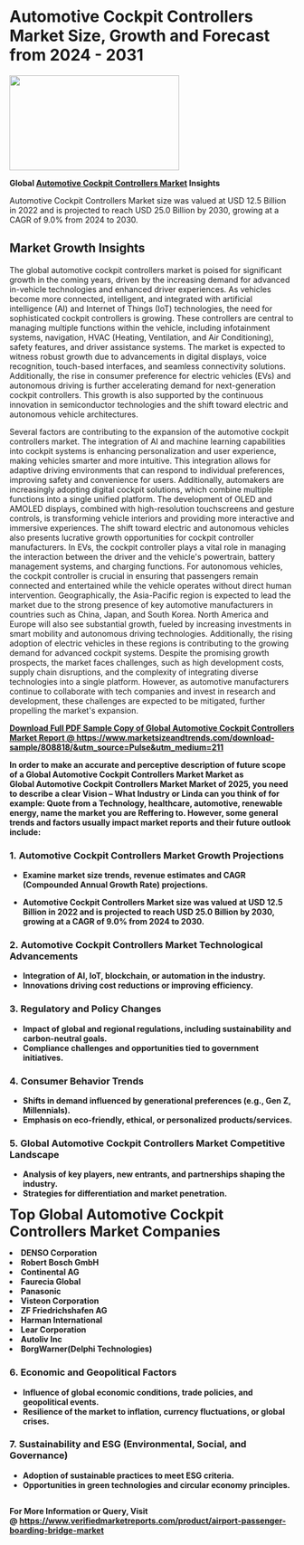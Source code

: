 <H1>Automotive Cockpit Controllers Market Size, Growth and Forecast from 2024 - 2031</H1><img class="aligncenter size-medium wp-image-584254" src="https://thirdeyenews.in/wp-content/uploads/2024/09/Global-Market-Research-300x168.jpeg" alt="" width="300" height="168" /><p><strong>Global&nbsp;<a href="https://www.marketsizeandtrends.com/download-sample/808818/&amp;utm_source=Pulse&amp;utm_medium=211">Automotive Cockpit Controllers Market</a> Insights</strong></p><p>Automotive Cockpit Controllers Market size was valued at USD 12.5 Billion in 2022 and is projected to reach USD 25.0 Billion by 2030, growing at a CAGR of 9.0% from 2024 to 2030.</p><p><h2>Market Growth Insights</h2> <p>The global automotive cockpit controllers market is poised for significant growth in the coming years, driven by the increasing demand for advanced in-vehicle technologies and enhanced driver experiences. As vehicles become more connected, intelligent, and integrated with artificial intelligence (AI) and Internet of Things (IoT) technologies, the need for sophisticated cockpit controllers is growing. These controllers are central to managing multiple functions within the vehicle, including infotainment systems, navigation, HVAC (Heating, Ventilation, and Air Conditioning), safety features, and driver assistance systems. The market is expected to witness robust growth due to advancements in digital displays, voice recognition, touch-based interfaces, and seamless connectivity solutions. Additionally, the rise in consumer preference for electric vehicles (EVs) and autonomous driving is further accelerating demand for next-generation cockpit controllers. This growth is also supported by the continuous innovation in semiconductor technologies and the shift toward electric and autonomous vehicle architectures.</p> <p><strong><a href="#"></a></strong></p> <p>Several factors are contributing to the expansion of the automotive cockpit controllers market. The integration of AI and machine learning capabilities into cockpit systems is enhancing personalization and user experience, making vehicles smarter and more intuitive. This integration allows for adaptive driving environments that can respond to individual preferences, improving safety and convenience for users. Additionally, automakers are increasingly adopting digital cockpit solutions, which combine multiple functions into a single unified platform. The development of OLED and AMOLED displays, combined with high-resolution touchscreens and gesture controls, is transforming vehicle interiors and providing more interactive and immersive experiences. The shift toward electric and autonomous vehicles also presents lucrative growth opportunities for cockpit controller manufacturers. In EVs, the cockpit controller plays a vital role in managing the interaction between the driver and the vehicle's powertrain, battery management systems, and charging functions. For autonomous vehicles, the cockpit controller is crucial in ensuring that passengers remain connected and entertained while the vehicle operates without direct human intervention. Geographically, the Asia-Pacific region is expected to lead the market due to the strong presence of key automotive manufacturers in countries such as China, Japan, and South Korea. North America and Europe will also see substantial growth, fueled by increasing investments in smart mobility and autonomous driving technologies. Additionally, the rising adoption of electric vehicles in these regions is contributing to the growing demand for advanced cockpit systems. Despite the promising growth prospects, the market faces challenges, such as high development costs, supply chain disruptions, and the complexity of integrating diverse technologies into a single platform. However, as automotive manufacturers continue to collaborate with tech companies and invest in research and development, these challenges are expected to be mitigated, further propelling the market's expansion.</p> <p><strong><a href="#"></p><p><span class=""><strong>Download Full PDF Sample Copy of Global Automotive Cockpit Controllers Market Report</strong> @ <a href="https://www.marketsizeandtrends.com/download-sample/808818/&amp;utm_source=Pulse&amp;utm_medium=211" target="_blank">https://www.marketsizeandtrends.com/download-sample/808818/&amp;utm_source=Pulse&amp;utm_medium=211</a></span></p><p>In order to make an accurate and perceptive description of future scope of a Global&nbsp;Automotive Cockpit Controllers Market Market as Global&nbsp;Automotive Cockpit Controllers Market Market of 2025, you need to describe a clear Vision &ndash; What Industry or Linda can you think of for example: Quote from a Technology, healthcare, automotive, renewable energy, name the market you are Reffering to. However, some general trends and factors usually impact market reports and their future outlook include:</p><h3>1.&nbsp;<strong>Automotive Cockpit Controllers Market Growth Projections</strong></h3><ul><li>Examine market size trends, revenue estimates and CAGR (Compounded Annual Growth Rate) projections.</li><li><p>Automotive Cockpit Controllers Market size was valued at USD 12.5 Billion in 2022 and is projected to reach USD 25.0 Billion by 2030, growing at a CAGR of 9.0% from 2024 to 2030.</p></li></ul><h3>2.&nbsp;<strong>Automotive Cockpit Controllers Market Technological Advancements</strong></h3><ul><li>Integration of AI, IoT, blockchain, or automation in the industry.</li><li>Innovations driving cost reductions or improving efficiency.</li></ul><h3>3.&nbsp;<strong>Regulatory and Policy Changes</strong></h3><ul><li>Impact of global and regional regulations, including sustainability and carbon-neutral goals.</li><li>Compliance challenges and opportunities tied to government initiatives.</li></ul><h3>4.&nbsp;<strong>Consumer Behavior Trends</strong></h3><ul><li>Shifts in demand influenced by generational preferences (e.g., Gen Z, Millennials).</li><li>Emphasis on eco-friendly, ethical, or personalized products/services.</li></ul><h3>5.&nbsp;<strong>Global Automotive Cockpit Controllers Market Competitive Landscape</strong></h3><ul><li>Analysis of key players, new entrants, and partnerships shaping the industry.</li><li>Strategies for differentiation and market penetration.</li></ul><p data-pm-slice="1 1 []"><span style="color: inherit; font-family: inherit; font-size: 25px;">Top Global Automotive Cockpit Controllers Market Companies</span></p><div class="" data-test-id=""><p><li>DENSO Corporation</li><li> Robert Bosch GmbH</li><li> Continental AG</li><li> Faurecia Global</li><li> Panasonic</li><li> Visteon Corporation</li><li> ZF Friedrichshafen AG</li><li> Harman International</li><li> Lear Corporation</li><li> Autoliv Inc</li><li> BorgWarner(Delphi Technologies)</li></p></div><h3>6.&nbsp;<strong>Economic and Geopolitical Factors</strong></h3><ul><li>Influence of global economic conditions, trade policies, and geopolitical events.</li><li>Resilience of the market to inflation, currency fluctuations, or global crises.</li></ul><h3>7.&nbsp;<strong>Sustainability and ESG (Environmental, Social, and Governance)</strong></h3><ul><li>Adoption of sustainable practices to meet ESG criteria.</li><li>Opportunities in green technologies and circular economy principles.</li></ul><h2><strong style="font-size: 14px;">For More Information or Query, Visit @&nbsp;</strong><a style="background-color: #ffffff; font-size: 14px;" href="https://www.marketsizeandtrends.com/report/automotive-cockpit-controllers-market/" target="_blank">https://www.verifiedmarketreports.com/product/airport-passenger-boarding-bridge-market</a></h2>
